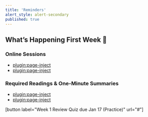 ```yaml
---
title: 'Reminders'
alert_style: alert-secondary
published: true
---
```


## What’s Happening First Week 💫

### Online Sessions

* [plugin:page-inject](../../online-sessions/week-01-1)
* [plugin:page-inject](../../online-sessions/week-01-2)

### Required Readings & One-Minute Summaries

* [plugin:page-inject](../../lms-assignments/one-minute-summaries/week-01-1)  
* [plugin:page-inject](../../lms-assignments/one-minute-summaries/week-01-2)  

[button label="Week 1 Review Quiz due Jan 17 (Practice)" url="#"]

